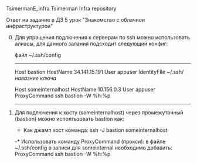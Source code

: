 TsimermanE_infra Tsimerman Infra repository

Ответ на задание в ДЗ 5 урок "Знакомство с облачнои инфраструктурои"

0. Для упращения подлючения к серверам по ssh можно использовать алиасы, для данного залания подсходит
   следующий конфиг:

   файл ~/.ssh/config
   
   _________________________________________
   Host bastion
       HostName 34.141.15.191
       User appuser
       IdentityFIle ~/.ssh/_навазние ключа_

   Host someinternalhost
       HostName 10.156.0.3
       User appuser
       ProxyCommand ssh bastion -W %h:%p
   ________________________________________

1. Для подлючения к хосту (someinternalhost) через промежуточный (bastion) можно исполтьзовать 
   bastion как:
	
	- Как джамп хост
	  команда: ssh -J bastion someinternalhost
	
	-* Использовать команду ProxyCommand (прокси):
	  в файле ~/.ssh/config в записи для someinternal необходимо добавить:
	  ProxyCommand ssh bastion -W %h:%p 


